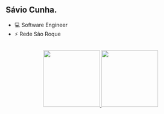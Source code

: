 ##  Sávio Cunha.

- :computer:  Software Engineer
- :zap:  Rede São Roque

##

<div align="center">
  <a href="https://https://github.com/savio-saoroque">
  
  <img height="150em" src="https://github-readme-stats.vercel.app/api/top-langs/?username=savio-saoroque&layout=compact&langs_count=7&theme=dark"/>
  <img height="150em" src="https://github-readme-stats.vercel.app/api?username=savio-saoroque&&count_private=true&show_icons=true&theme=radical"/>
</div>

<!--
**savio-saoroque/savio-saoroque** is a ✨ _special_ ✨ repository because its `README.md` (this file) appears on your GitHub profile.

Here are some ideas to get you started:

- 🔭 I’m currently working on ...
- 🌱 I’m currently learning ...
- 👯 I’m looking to collaborate on ...
- 🤔 I’m looking for help with ...
- 💬 Ask me about ...
- 📫 How to reach me: ...
- 😄 Pronouns: ...
- ⚡ Fun fact: ...
-->
